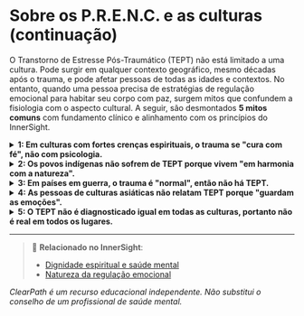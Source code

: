 # Sobre os P.R.E.N.C. e as culturas (continuação)

O Transtorno de Estresse Pós-Traumático (TEPT) não está limitado a uma cultura. Pode surgir em qualquer contexto geográfico, mesmo décadas após o trauma, e pode afetar pessoas de todas as idades e contextos. No entanto, quando uma pessoa precisa de estratégias de regulação emocional para habitar seu corpo com paz, surgem mitos que confundem a fisiologia com o aspecto cultural. A seguir, são desmontados **5 mitos comuns** com fundamento clínico e alinhamento com os princípios do InnerSight.

<details>
<summary><strong>1: Em culturas com fortes crenças espirituais, o trauma se "cura com fé", não com psicologia.</strong></summary>

<strong>Realidade:</strong> A fé e as práticas espirituais podem ser recursos valiosos, mas não substituem o tratamento clínico quando há um transtorno como o TEPT. Muitas pessoas em culturas religiosas ou espirituais também se beneficiam de terapias psicológicas adaptadas aos seus valores.<br>
<strong>Risco:</strong> Este mito pode levar a atrasar ou evitar tratamentos necessários, agravando os sintomas e perpetuando o sofrimento.
</details>

<details>
<summary><strong>2: Os povos indígenas não sofrem de TEPT porque vivem "em harmonia com a natureza".</strong></summary>

<strong>Realidade:</strong> Esta ideia romântica ignora a história de violência, deslocamento, colonização e abuso que muitos povos indígenas sofreram. Estudos mostram altas taxas de TEPT em comunidades indígenas afetadas por traumas históricos e contemporâneos.<br>
<strong>Risco:</strong> Esta idealização pode levar à invisibilização do trauma histórico e contemporâneo em comunidades indígenas, negando o acesso a serviços de saúde mental.
</details>

<details>
<summary><strong>3: Em países em guerra, o trauma é "normal", então não há TEPT.</strong></summary>

<strong>Realidade:</strong> A exposição prolongada ao trauma não o torna "normal" nem inofensivo. Em contextos de conflito armado, desastres ou violência estrutural, as taxas de TEPT costumam ser significativamente mais altas que em populações não expostas.<br>
<strong>Risco:</strong> Esta normalização do trauma pode levar à falta de intervenção precoce e à perpetuação do ciclo de violência e sofrimento.
</details>

<details>
<summary><strong>4: As pessoas de culturas asiáticas não relatam TEPT porque "guardam as emoções".</strong></summary>

<strong>Realidade:</strong> Embora algumas culturas asiáticas valorizem a contenção emocional, isso não significa ausência de sofrimento. O TEPT pode se manifestar com sintomas físicos (dores, fadiga) ou mediante expressões culturais aceitas, mas continua estando presente e requer atenção.<br>
<strong>Risco:</strong> Este estereótipo pode levar a diagnósticos errôneos ou tardios, já que os sintomas podem se manifestar de maneira diferente das expectativas ocidentais.
</details>

<details>
<summary><strong>5: O TEPT não é diagnosticado igual em todas as culturas, portanto não é real em todos os lugares.</strong></summary>

<strong>Realidade:</strong> A expressão do TEPT pode variar culturalmente, mas seu núcleo —uma resposta psicológica intensa e persistente a um evento traumático— é universal. Os profissionais de saúde mental estão capacitados para adaptar o diagnóstico e tratamento ao contexto cultural do paciente.<br>
<strong>Risco:</strong> Este mito pode levar à falta de reconhecimento do TEPT em contextos culturais específicos, perpetuando o sofrimento e a falta de acesso a tratamentos apropriados.
</details>

---

> 🔗 **Relacionado no InnerSight**:  
> - [Dignidade espiritual e saúde mental](https://inner-clarity.github.io/InnerSight/pt#dignidade-espiritual-e-saúde-mental)  
> - [Natureza da regulação emocional](https://inner-clarity.github.io/InnerSight/pt#natureza-da-regulação-emocional)

*ClearPath é um recurso educacional independente. Não substitui o conselho de um profissional de saúde mental.*





